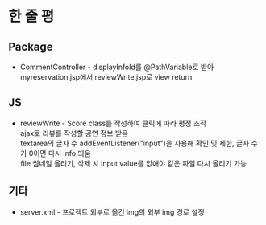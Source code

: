 # 한 줄 평

## Package
  * CommentController - displayInfoId를 @PathVariable로 받아 myreservation.jsp에서 reviewWrite.jsp로 view return

## JS
  * reviewWrite - Score class를 작성하여 클릭에 따라 평정 조작<br>
  ajax로 리뷰를 작성할 공연 정보 받음<br>
  textarea의 글자 수 addEventListener("input")을 사용해 확인 밎 제한, 글자 수가 0이면 다시 info 띄움<br>
  file 썸네일 올리기, 삭제 시 input value를 없애야 같은 파일 다시 올리기 가능

## 기타
  * server.xml - 프로젝트 외부로 옮긴 img의 외부 img 경로 설정
